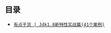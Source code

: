 ## 目录
* [`有点干货 | Jdk1.8新特性实战篇(41个案例)`](/notes/itstack-demo-any/2019-12-10-[有点干货]Jdk1.8新特性实战篇(41个案例).md)